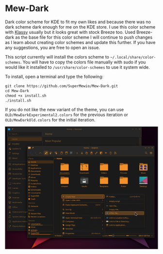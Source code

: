 # Mew-Dark
Dark color scheme for KDE to fit my own likes and because there was no dark scheme dark enough for me on the KDE store. I use this color scheme with [Klassy](https://github.com/paulmcauley/klassy) usually but it looks great with stock Breeze too. Used Breeze-dark as the base file for this color scheme I will continue to push changes as I learn about creating color schemes and update this further. If you have any suggestions, you are free to open an issue.

This script currently will install the colors scheme to <code>~/.local/share/color-schemes</code>. You will have to copy the colors file manually with sudo if you would like it installed to <code>/usr/share/color-schemes</code> to use it system wide.

To install, open a terminal and type the following:

```
git clone https://github.com/SuperMewio/Mew-Dark.git
cd Mew-Dark
chmod +x install.sh
./install.sh
```

If you do not like the new variant of the theme, you can use <code>OLD/MewDarkExperimental2.colors</code> for the previous iteration or <code>OLD/MewDarkOld.colors</code> for the initial iteration.

![alt text](https://github.com/SuperMewio/Mew-Dark/blob/main/Preview/mini-preview.png)
